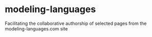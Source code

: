 # modeling-languages
Facilitating the collaborative authorship of selected pages from the modeling-languages.com site
